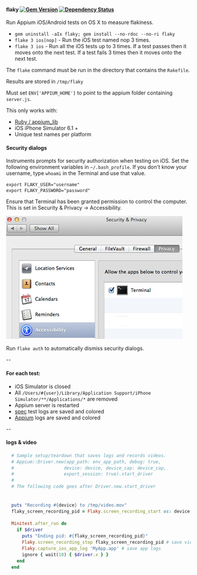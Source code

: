 #### flaky [![Gem Version](https://badge.fury.io/rb/flaky.png)](http://rubygems.org/gems/flaky) [![Dependency Status](https://gemnasium.com/appium/flaky.png)](https://gemnasium.com/appium/flaky)

Run Appium iOS/Android tests on OS X to measure flakiness.

- `gem uninstall -aIx flaky; gem install --no-rdoc --no-ri flaky`
- `flake 3 ios[nop]` - Run the iOS test named nop 3 times.
- `flake 3 ios` - Run all the iOS tests up to 3 times.
If a test passes then it moves onto the next test.
If a test fails 3 times then it moves onto the next test.

The `flake` command must be run in the directory that contains the `Rakefile`.

Results are stored in `/tmp/flaky`

Must set `ENV['APPIUM_HOME']` to point to the appium folder containing `server.js`.

This only works with:

- [Ruby / appium_lib](https://github.com/appium/ruby_lib)
- iOS iPhone Simulator 6.1 +
- Unique test names per platform

#### Security dialogs

Instruments prompts for security authorization when testing on iOS.
Set the following environment variables in `~/.bash_profile`.
If you don't know your username, type `whoami` in the Terminal and use that value.

```
export FLAKY_USER="username"
export FLAKY_PASSWORD="password"
```

Ensure that Terminal has been granted permission to control the computer. This is set in Security & Privacy -> Accessibility.

![](doc/accessibility_terminal.jpg)

Run `flake auth` to automatically dismiss security dialogs.

--

#### For each test:

- iOS Simulator is closed
- All `/Users/#{user}/Library/Application Support/iPhone Simulator/**/Applications/*` are removed
- Appium server is restarted
- [spec](https://github.com/bootstraponline/spec) test logs are saved and colored
- [Appium](https://github.com/appium/appium) logs are saved and colored

--

#### logs & video

```ruby
  # Sample setup/teardown that saves logs and records videos.
  # Appium::Driver.new(app_path: env_app_path, debug: true,
  #                   device: device, device_cap: device_cap,
  #                   export_session: true).start_driver
  #
  # The following code goes after Driver.new.start_driver


  puts "Recording #{device} to /tmp/video.mov"
  flaky_screen_recording_pid = Flaky.screen_recording_start os: device, path: '/tmp/video.mov'

  Minitest.after_run do
    if $driver
      puts "Ending pid: #{flaky_screen_recording_pid}"
      Flaky.screen_recording_stop flaky_screen_recording_pid # save video
      Flaky.capture_ios_app_log 'MyApp.app' # save app logs
      ignore { wait(10) { $driver.x } }
    end
  end
```

